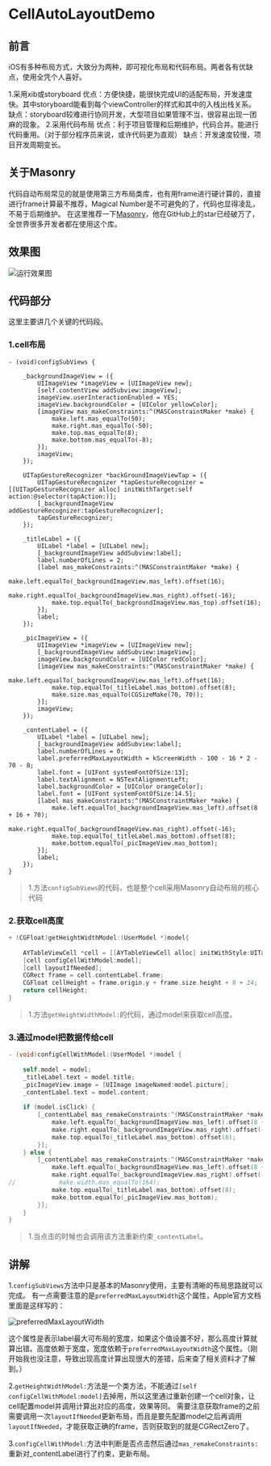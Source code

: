 # CellAutoLayoutDemo
## 前言
iOS有多种布局方式，大致分为两种，即可视化布局和代码布局。两者各有优缺点，使用全凭个人喜好。

1.采用xib或storyboard
优点：方便快捷，能很快完成UI的适配布局，开发速度快。其中storyboard能看到每个viewController的样式和其中的入栈出栈关系。
缺点：storyboard较难进行协同开发，大型项目如果管理不当，很容易出现一团麻的现象。
2.采用代码布局
优点：利于项目管理和后期维护，代码合并。能进行代码重用。（对于部分程序员来说，或许代码更为直观）
缺点：开发速度较慢，项目开发周期变长。

<!-- more -->
## 关于Masonry
代码自动布局常见的就是使用第三方布局类库，也有用frame进行硬计算的，直接进行frame计算最不推荐，Magical Number是不可避免的了，代码也显得凌乱，不易于后期维护。
在这里推荐一下[Masonry](https://github.com/SnapKit/Masonry)，他在GitHub上的star已经破万了，全世界很多开发者都在使用这个库。

## 效果图

![运行效果图](http://7xrofo.com1.z0.glb.clouddn.com/CellAutoLayoutDemo1.gif)

## 代码部分
这里主要讲几个关键的代码段。
### 1.cell布局
```objc
- (void)configSubViews {
    
    _backgroundImageView = ({
        UIImageView *imageView = [UIImageView new];
        [self.contentView addSubview:imageView];
        imageView.userInteractionEnabled = YES;
        imageView.backgroundColor = [UIColor yellowColor];
        [imageView mas_makeConstraints:^(MASConstraintMaker *make) {
            make.left.mas_equalTo(50);
            make.right.mas_equalTo(-50);
            make.top.mas_equalTo(8);
            make.bottom.mas_equalTo(-8);
        }];
        imageView;
    });
    
    UITapGestureRecognizer *backGroundImageViewTap = ({
        UITapGestureRecognizer *tapGestureRecognizer = [[UITapGestureRecognizer alloc] initWithTarget:self action:@selector(tapAction:)];
        [_backgroundImageView addGestureRecognizer:tapGestureRecognizer];
        tapGestureRecognizer;
    });
    
    _titleLabel = ({
        UILabel *label = [UILabel new];
        [_backgroundImageView addSubview:label];
        label.numberOfLines = 2;
        [label mas_makeConstraints:^(MASConstraintMaker *make) {
            make.left.equalTo(_backgroundImageView.mas_left).offset(16);
            make.right.equalTo(_backgroundImageView.mas_right).offset(-16);
            make.top.equalTo(_backgroundImageView.mas_top).offset(16);
        }];
        label;
    });
    
    _picImageView = ({
        UIImageView *imageView = [UIImageView new];
        [_backgroundImageView addSubview:imageView];
        imageView.backgroundColor = [UIColor redColor];
        [imageView mas_makeConstraints:^(MASConstraintMaker *make) {
            make.left.equalTo(_backgroundImageView.mas_left).offset(16);
            make.top.equalTo(_titleLabel.mas_bottom).offset(8);
            make.size.mas_equalTo(CGSizeMake(70, 70));
        }];
        imageView;
    });
    
    _contentLabel = ({
        UILabel *label = [UILabel new];
        [_backgroundImageView addSubview:label];
        label.numberOfLines = 0;
        label.preferredMaxLayoutWidth = kScreenWidth - 100 - 16 * 2 - 70 - 8;
        label.font = [UIFont systemFontOfSize:13];
        label.textAlignment = NSTextAlignmentLeft;
        label.backgroundColor = [UIColor orangeColor];
        label.font = [UIFont systemFontOfSize:14.5];
        [label mas_makeConstraints:^(MASConstraintMaker *make) {
            make.left.equalTo(_backgroundImageView.mas_left).offset(8 + 16 + 70);
            make.right.equalTo(_backgroundImageView.mas_right).offset(-16);
            make.top.equalTo(_titleLabel.mas_bottom).offset(8);
            make.bottom.equalTo(_picImageView.mas_bottom);
        }];
        label;
    });
}
```
> 1.方法`configSubViews`的代码，也是整个cell采用Masonry自动布局的核心代码

### 2.获取cell高度
```objectivec
+ (CGFloat)getHeightWidthModel:(UserModel *)model{
    
    AYTableViewCell *cell = [[AYTableViewCell alloc] initWithStyle:UITableViewCellStyleDefault reuseIdentifier:nil];
    [cell configCellWithModel:model];
    [cell layoutIfNeeded];
    CGRect frame = cell.contentLabel.frame;
    CGFloat cellHeight = frame.origin.y + frame.size.height + 8 + 24;
    return cellHeight;
}
```
> 1.方法`getHeightWidthModel:`的代码，通过model来获取cell高度。

### 3.通过model把数据传给cell
```objectivec
- (void)configCellWithModel:(UserModel *)model {
    
    self.model = model;
    _titleLabel.text = model.title;
    _picImageView.image = [UIImage imageNamed:model.picture];
    _contentLabel.text = model.content;
    
    if (model.isClick) {
        [_contentLabel mas_remakeConstraints:^(MASConstraintMaker *make) {
            make.left.equalTo(_backgroundImageView.mas_left).offset(8 + 16 + 70);
            make.right.equalTo(_backgroundImageView.mas_right).offset(-16);
            make.top.equalTo(_titleLabel.mas_bottom).offset(8);
        }];
    } else {
        [_contentLabel mas_remakeConstraints:^(MASConstraintMaker *make) {
            make.left.equalTo(_backgroundImageView.mas_left).offset(8 + 16 + 70);
            make.right.equalTo(_backgroundImageView.mas_right).offset(-16);
//            make.width.mas_equalTo(164);
            make.top.equalTo(_titleLabel.mas_bottom).offset(8);
            make.bottom.equalTo(_picImageView.mas_bottom);
        }];
    }
}
```
> 1.当点击的时候也会调用该方法重新约束`_contentLabel`。

## 讲解
1.`configSubViews`方法中只是基本的Masonry使用，主要有清晰的布局思路就可以完成。
有一点需要注意的是`preferredMaxLayoutWidth`这个属性，Apple官方文档里面是这样写的：

![preferredMaxLayoutWidth](http://7xrofo.com1.z0.glb.clouddn.com/DCDE7F63-B506-4D7A-AB5D-48CA091AFE1E.png)

这个属性是表示label最大可布局的宽度，如果这个值设置不好，那么高度计算就算出错。高度依赖于宽度，宽度依赖于`preferredMaxLayoutWidth`这个属性。（刚开始我也没注意，导致出现高度计算出现很大的差错，后来查了相关资料才了解到。）

2.`getHeightWidthModel:`方法是一个类方法，不能通过`[self configCellWithModel:model]`去掉用，所以这里通过重新创建一个cell对象，让cell配置model并调用计算出对应的高度，效果等同。
需要注意获取frame的之前需要调用一次`layoutIfNeeded`更新布局，而且是要先配置model之后再调用`layoutIfNeeded`，才能获取正确的frame，否则获取到的就是CGRectZero了。

3.`configCellWithModel:`方法中判断是否点击然后通过`mas_remakeConstraints:`重新对_contentLabel进行了约束，更新布局。
